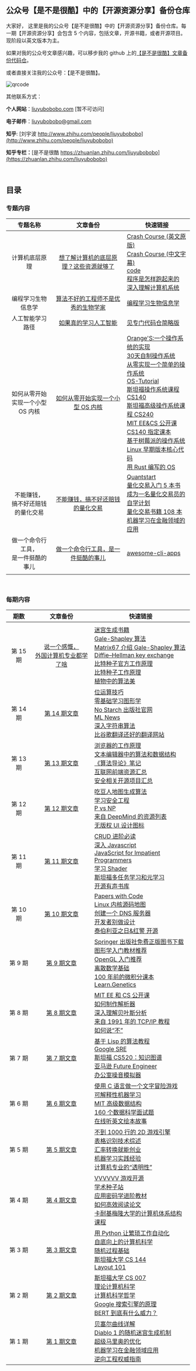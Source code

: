 ## 公众号【是不是很酷】中的【开源资源分享】备份仓库

大家好， 这里是我的公众号【是不是很酷】中的【开源资源分享】备份仓库。每一期【开源资源分享】会包含 5 个内容，包括文章，开源书籍，或者开源项目。现阶段以英文版本为主。

如果对我的公众号文章感兴趣，可以移步我的 github 上的[【是不是很酷】文章备份代码仓](https://github.com/liuyubobobo/my-blog)。

或者直接关注我的公众号：【是不是很酷】。

![qrcode](qrcode_banner.png)

其他联系方式：

**个人网站**：[liuyubobobo.com](http://liuyubobobo.com) [暂不可访问]

**电子邮件**：[liuyubobobo@gmail.com](mailto:liuyubobobo@gmail.com)

**知乎**: [刘宇波 http://www.zhihu.com/people/liuyubobobo](http://www.zhihu.com/people/liuyubobobo)

**知乎专栏：**[是不是很酷 https://zhuanlan.zhihu.com/liuyubobobo](https://zhuanlan.zhihu.com/liuyubobobo)

<br/>

## 目录

### 专题内容

| 专题名称 | 文章备份 | 快速链接 | 
| :---: | :---: | --- |
| 计算机底层原理 | [想了解计算机的底层原理？这些资源就够了](other/computer-underlying) | [Crash Course (英文原版)](https://www.youtube.com/watch?v=tpIctyqH29Q&list=PL8dPuuaLjXtNlUrzyH5r6jN9ulIgZBpdo) <br/> [Crash Course (中文字幕)](https://crashcourse.club/category/computer_science/) <br/> [code](https://www.amazon.com/s?k=code+hidden+language+of+computer+hardware+and+software&crid=3NZ3MLC2TAPWE&sprefix=code+hidden%2Caps%2C207&ref=nb_sb_ss_i_1_11) <br> [程序是怎样跑起来的](https://www.douban.com/link2/?url=https%3A%2F%2Fbook.douban.com%2Fsubject%2F26365491%2F&query=%E7%A8%8B%E5%BA%8F%E6%98%AF%E6%80%8E%E6%A0%B7%E8%B7%91%E8%B5%B7%E6%9D%A5%E7%9A%84&cat_id=1001&type=search&pos=1) <br> [深入理解计算机系统](https://www.amazon.com/Computer-Systems-Programmers-Perspective-3rd/dp/013409266X/ref=sr_1_1?crid=MKGMUUHE6LE2&keywords=computer+systems+a+programmer%27s+perspective&qid=1582846908&sprefix=computer+system%2Caps%2C208&sr=8-1) |
| 编程学习生物信息学 | [算法不好的工程师不是优秀的生物学家](other/rosalind/) | [编程学习生物信息学](http://rosalind.info/) |
| 人工智能学习路径 | [如果真的学习人工智能](https://github.com/liuyubobobo/ai-learning-roadmap) | [见专门代码仓简略版](https://github.com/liuyubobobo/ai-learning-roadmap) |
| 如何从零开始<br/>实现一个小型 OS 内核 | [如何从零开始实现一个小型 OS 内核](other/os/) | [Orange'S:一个操作系统的实现](https://book.douban.com/subject/3735649/) <br/> [30天自制操作系统](https://book.douban.com/subject/11530329/) <br/> [从零实现一个简单的操作系统](https://www.cs.bham.ac.uk/~exr/lectures/opsys/10_11/lectures/os-dev.pdf) <br/> [OS-Tutorial](https://github.com/cfenollosa/os-tutorial) <br/> [斯坦福操作系统课程 CS140](http://web.stanford.edu/~ouster/cgi-bin/cs140-spring20/index.php) <br/> [斯坦福高级操作系统课程 CS240](http://web.stanford.edu/class/cs240/) <br/> [MIT EE&CS 公开课](https://ocw.mit.edu/courses/electrical-engineering-and-computer-science/) <br/> [CS140 指定课本](https://www.amazon.com/Operating-Systems-Principles-Thomas-Anderson/dp/0985673524) <br/> [基于树莓派的操作系统](https://github.com/s-matyukevich/raspberry-pi-os) <br/> [Linux 早期版本核心代码](oldlinux.org) <br/> [用 Rust 编写的 OS](https://os.phil-opp.com) |
| 不能赚钱，<br/>搞不好还赔钱的量化交易 | [不能赚钱，搞不好还赔钱的量化交易](other/quant/) | [Quantstart](https://www.quantstart.com/) <br/> [量化交易入门 5 本书](https://www.quantstart.com/articles/Top-5-Essential-Beginner-Books-for-Algorithmic-Trading/) <br/> [成为一名量化交易员的自学计划](https://www.quantstart.com/articles/Self-Study-Plan-for-Becoming-a-Quantitative-Trader-Part-I/) <br/> [量化交易书籍 108 本](https://link.medium.com/nDgfDgd0wcb) <br/> [机器学习在金融领域的应用](https://www.amazon.com/Advances-Financial-Machine-Learning-Marcos/dp/1119482089/) |
|做一个命令行工具，<br/>是一件挺酷的事儿 | [做一个命令行工具，是一件挺酷的事儿](other/cli/) | [awesome-cli-apps](https://github.com/agarrharr/awesome-cli-apps) |
| | | |

<br/>

### 每期内容

| 期数 | 文章备份 | 快速链接 |  
|:---: | :---: | --- |
| | | |
| 第 15 期 | [说一个感慨，<br/>外国计算机专业都学了啥](015/) | [迷宫生成书籍](https://www.amazon.com/Mazes-Programmers-Twisty-Little-Passages/dp/1680500554/ref=sr_1_3?crid=28VIVWBRUMLBJ&dchild=1) <br/> [Gale-Shapley 算法](https://en.m.wikipedia.org/wiki/Stable_marriage_problem#Solution) <br/> [Matrix67 介绍 Gale-Shapley 算法](http://www.matrix67.com/blog/archives/2976) <br/> [Diffie–Hellman key exchange](https://en.m.wikipedia.org/wiki/Diffie–Hellman_key_exchange) <br/> [比特种子官方工作原理](http://www.bittorrent.org/beps/bep_0003.html) <br/> [比特种子工作原理](https://wiki.theory.org/index.php/BitTorrentSpecification) <br/> [植物中的算法美](http://algorithmicbotany.org/papers/#abop) |
| 第 14 期 | [第 14 期文章](014/) | [位运算技巧](https://graphics.stanford.edu/~seander/bithacks.html) <br/> [零基础学习图形学](https://www.gabrielgambetta.com/computer-graphics-from-scratch/introduction.html) <br/> [No Starch 出版社官网](https://nostarch.com) <br/> [ML News](https://mln.dev/top/1) <br/> [深入字符串算法](https://www.amazon.com/Algorithms-Strings-Trees-Sequences-Computational/dp/0521585198) <br/> [比谷歌翻译还好的翻译网站](https://www.deepl.com/translator) |
| 第 13 期 | [第 13 期文章](013/) | [浏览器的工作原理](https://taligarsiel.com/Projects/howbrowserswork1.htm) <br/> [文本编辑器中的算法和数据结构](http://www.finseth.com/craft/) <br/> [《算法导论》笔记](https://catonmat.net/summary-of-mit-introduction-to-algorithms) <br/> [互联网前端资源汇总](https://github.com/developer-resources/frontend-development) <br/> [安全相关开源项目汇总](https://github.com/Penetrum-Security/Security-List) |
| 第 12 期 | [第 12 期文章](012/) | [吃豆人地图生成算法](https://shaunlebron.github.io/pacman-mazegen/) <br/> [学习安全工程](https://github.com/veeral-patel/how-to-secure-anything) <br/> [P vs NP](https://www.win.tue.nl/~gwoegi/P-versus-NP.htm) <br/> [来自 DeepMind 的资源列表](https://storage.googleapis.com/deepmind-media/research/New_AtHomeWithAI%20resources.pdf) <br/> [无版权 UI 设计图标](https://systemuicons.com) |
| 第 11 期 | [第 11 期文章](011/) | [CRUD 进阶必读](https://www.amazon.com/Designing-Data-Intensive-Applications-Reliable-Maintainable/dp/1449373321/ref=sr_1_1?dchild=1&keywords=Designing+Data-Intensive+Applications&qid=1592872176&sr=8-1) <br/> [深入 Javascript](https://exploringjs.com/deep-js/index.html) <br/> [JavaScript for Impatient Programmers](https://exploringjs.com/impatient-js/index.html) <br/> [学习 Shader](https://thebookofshaders.com/) <br/> [斯坦福多任务学习和元学习](https://cs330.stanford.edu) <br/> [开源有声书库](https://librivox.org/) |
| 第 10 期 | [第 10 期文章](010/) | [Papers with Code](https://paperswithcode.com/) <br/> [Linux 内核源码地图](https://makelinux.github.io/kernel/map/) <br/> [创建一个 DNS 服务器](https://github.com/EmilHernvall/dnsguide) <br/> [开发者别做设计](nodesign.dev) <br/> [泰伯利亚之日&红警 开源](https://github.com/electronicarts/CnC_Remastered_Collection/) |
| 第 9 期 | [第 9 期文章](009/) | [Springer 出版社免费正版图书下载](https://link.springer.com/search/page/1?facet-language=%22En%22&facet-content-type=%22Book%22&showAll=false) <br/> [图形学入门教材推荐](https://www.amazon.com/Fundamentals-Computer-Graphics-Steve-Marschner/dp/1482229390/ref=sr_1_2?dchild=1&keywords=Fundamentals+ot+Computer+Graphics&qid=1590568390&sr=8-2) <br/> [OpenGL 入门推荐](https://www.amazon.com/Foundations-Computer-Graphics-MIT-Press/dp/0262017350/ref=sr_1_1?dchild=1&keywords=Foundations+of+3D+Computer+Graphics&qid=1590568436&sr=8-1) <br/> [离散数学基础](http://discrete.openmathbooks.org/dmoi3.html) <br/> [100 年前的微积分课本](http://www.gutenberg.org/files/33283/33283-pdf.pdf) <br/> [Learn.Genetics](https://learn.genetics.utah.edu/) |
| 第 8 期 | [第 8 期文章](008/) | [MIT EE 和 CS 公开课](https://ocw.mit.edu/courses/electrical-engineering-and-computer-science/) <br/> [如何制作解析器](http://craftinginterpreters.com/index.html) <br/> [深入理解贝叶斯分析](https://users.aalto.fi/~ave/BDA3.pdf) <br/> [来自 1991 年的 TCP/IP 教程](https://tools.ietf.org/html/rfc1180) <br/> [如何说“不”](https://www.starterstory.com/how-to-say-no) |
| 第 7 期 | [第 7 期文章](007/) | [基于 Lisp 的算法教程](https://leanpub.com/progalgs/read#leanpub-auto-introduction) <br/> [Google SRE](https://landing.google.com/sre/#sre) <br/> [斯坦福 CS520：知识图谱](https://web.stanford.edu/class/cs520/) <br/> [亚马逊 Future Engineer](https://www.amazonfutureengineer.com/free-courses) <br/> [办公室噪音模拟器](https://imisstheoffice.eu/) |
| 第 6 期 | [第 6 期文章](006/) | [使用 C 语言做一个文字冒险游戏](http://home.hccnet.nl/r.helderman/adventures/htpataic01.html) <br/> [可解释性机器学习](https://christophm.github.io/interpretable-ml-book/) <br/> [MIT 高级数据结构](https://courses.csail.mit.edu/6.851/fall17/) <br/> [160 个数据科学面试题](https://hackernoon.com/160-data-science-interview-questions-415s3y2a) <br/> [在线听英文绘本故事](https://www.storylineonline.net/) |
| 第 5 期 |  [第 5 期文章](005/) | [不到 1000 行的 2D 游戏引擎](https://github.com/ryanpcmcquen/basque) <br/> [表格识别技术综述](https://nanonets.com/blog/table-extraction-deep-learning/) <br/> [汇率转换就能创业](https://currencyscoop.com/) <br/> [机器学习实践经验](http://martin.zinkevich.org/rules_of_ml/rules_of_ml.pdf) <br/> [计算机专业的“透明性”](https://www.cs.auckland.ac.nz/research/groups/ssg/homepages/yu-cheng/ytu001_PhDThesis.pdf) |
| 第 4 期 | [第 4 期文章](004/) | [VVVVVV 游戏开源](https://github.com/TerryCavanagh/vvvvvv) <br/> [学术种子站](http://academictorrents.com) <br/> [应用密码学进阶教材](https://toc.cryptobook.us/) <br/> [如何高效阅读论文](https://blizzard.cs.uwaterloo.ca/keshav/home/Papers/data/07/paper-reading.pdf) <br/> [卡耐基梅隆大学的计算机体系结构课程](http://course.ece.cmu.edu/~ece447/s14/doku.php?id=start) |
| 第 3 期 | [第 3 期文章](003/) | [用 Python 让繁琐工作自动化](https://automatetheboringstuff.com/2e/) <br/> [自底向上的计算机科学](https://www.bottomupcs.com/index.xhtml) <br/> [随机过程基础](https://web.ma.utexas.edu/users/gordanz/notes/introduction_to_stochastic_processes.pdf) <br/> [斯坦福大学 CS 144](https://cs144.github.io/) <br/> [Layout 101](https://docs.google.com/file/d/0B0gPtgNVonXPT1NsWGpKZWZKV1U/edit) |
| 第 2 期 | [第 2 期文章](002/) | [斯坦福大学 CS 007](https://cs007.blog)<br/> [理论计算机科学](https://introtcs.org/public/index.html)<br/> [计算机科学哲学](https://cse.buffalo.edu/~rapaport/Papers/phics.pdf)<br/> [Google 搜索引擎的原理](https://www.google.com/search/howsearchworks/?fg=1)<br/> [BERT 到底有什么威力？](https://www.blog.google/products/search/search-language-understanding-bert/)|
| 第 1 期 | [第 1 期文章](001/) | [贝塞尔曲线详解](https://pomax.github.io/bezierinfo/)<br/> [Diablo 1 的随机迷宫生成机制](https://www.boristhebrave.com/2019/07/14/dungeon-generation-in-diablo-1/)<br/> [超级马里奥的优化](https://www.freecodecamp.org/news/where-do-all-the-bytes-come-from-f51586690fd0/#.fxlrfohvy)<br/> [机器学习在金融领域应用](https://www.amazon.com/Advances-Financial-Machine-Learning-Marcos/dp/1119482089/)<br/> [逆向工程权威指南](https://beginners.re) |